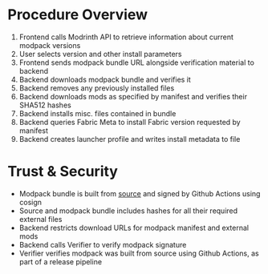 # Procedure Overview
1. Frontend calls Modrinth API to retrieve information about current modpack versions
1. User selects version and other install parameters
1. Frontend sends modpack bundle URL alongside verification material to backend
1. Backend downloads modpack bundle and verifies it
1. Backend removes any previously installed files
1. Backend downloads mods as specified by manifest and verifies their SHA512 hashes
1. Backend installs misc. files contained in bundle
1. Backend queries Fabric Meta to install Fabric version requested by manifest
1. Backend creates launcher profile and writes install metadata to file

# Trust & Security
- Modpack bundle is built from [source](https://github.com/Fabulously-Optimized/fabulously-optimized) and signed by Github Actions using cosign
- Source and modpack bundle includes hashes for all their required external files
- Backend restricts download URLs for modpack manifest and external mods
- Backend calls Verifier to verify modpack signature
- Verifier verifies modpack was built from source using Github Actions, as part of a release pipeline